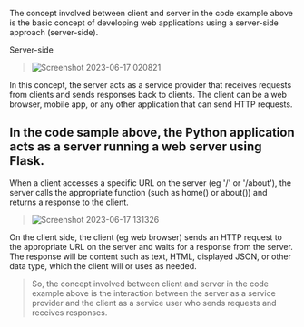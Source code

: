 The concept involved between client and server in the code example above is the basic concept of developing web applications using a server-side approach (server-side).

Server-side
> ![Screenshot 2023-06-17 020821](https://github.com/GempitaRizki/Grab-Other/assets/38187462/67995b8d-39c6-45c4-9d73-92b4d19d340a)

In this concept, the server acts as a service provider that receives requests from clients and sends responses back to clients. The client can be a web browser, mobile app, or any other application that can send HTTP requests.

<h2>In the code sample above, the Python application acts as a server running a web server using Flask.</h2> 
When a client accesses a specific URL on the server (eg '/' or '/about'), the server calls the appropriate function (such as home() or about()) and returns a response to the client.

> ![Screenshot 2023-06-17 131326](https://github.com/GempitaRizki/Grab-Other/assets/38187462/0a0db0a2-31a6-451e-a318-bdb8b3e7076f)


On the client side, the client (eg web browser) sends an HTTP request to the appropriate URL on the server and waits for a response from the server. The response will be content such as text, HTML, displayed JSON, or other data type, which the client will or uses as needed.

> So, the concept involved between client and server in the code example above is the interaction between the server as a service provider and the client as a service user who sends requests and receives responses.
